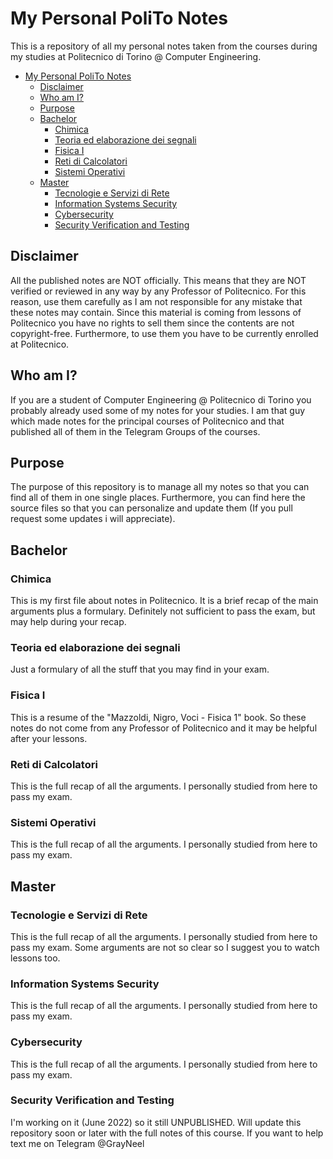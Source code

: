 # My Personal PoliTo Notes
This is a repository of all my personal notes taken from the courses during my studies at Politecnico di Torino @ Computer Engineering.

- [My Personal PoliTo Notes](#my-personal-polito-notes)
  - [Disclaimer](#disclaimer)
  - [Who am I?](#who-am-i)
  - [Purpose](#purpose)
  - [Bachelor](#bachelor)
    - [Chimica](#chimica)
    - [Teoria ed elaborazione dei segnali](#teoria-ed-elaborazione-dei-segnali)
    - [Fisica I](#fisica-i)
    - [Reti di Calcolatori](#reti-di-calcolatori)
    - [Sistemi Operativi](#sistemi-operativi)
  - [Master](#master)
    - [Tecnologie e Servizi di Rete](#tecnologie-e-servizi-di-rete)
    - [Information Systems Security](#information-systems-security)
    - [Cybersecurity](#cybersecurity)
    - [Security Verification and Testing](#security-verification-and-testing)

## Disclaimer
All the published notes are NOT officially. This means that they are NOT verified or reviewed in any way by any Professor of Politecnico. For this reason, use them carefully as I am not responsible for any mistake that these notes may contain. 
Since this material is coming from lessons of Politecnico you have no rights to sell them since the contents are not copyright-free.
Furthermore, to use them you have to be currently enrolled at Politecnico.

## Who am I?
If you are a student of Computer Engineering @ Politecnico di Torino you probably already used some of my notes for your studies. I am that guy which made notes for the principal courses of Politecnico and that published all of them in the Telegram Groups of the courses.

## Purpose
The purpose of this repository is to manage all my notes so that you can find all of them in one single places. Furthermore, you can find here the source files so that you can personalize and update them (If you pull request some updates i will appreciate).

## Bachelor

### Chimica
This is my first file about notes in Politecnico. It is a brief recap of the main arguments plus a formulary. Definitely not sufficient to pass the exam, but may help during your recap.
### Teoria ed elaborazione dei segnali
Just a formulary of all the stuff that you may find in your exam.
### Fisica I
This is a resume of the "Mazzoldi, Nigro, Voci - Fisica 1" book. So these notes do not come from any Professor of Politecnico and it may be helpful after your lessons.
### Reti di Calcolatori
This is the full recap of all the arguments. I personally studied from here to pass my exam.
### Sistemi Operativi
This is the full recap of all the arguments. I personally studied from here to pass my exam.
## Master

### Tecnologie e Servizi di Rete
This is the full recap of all the arguments. I personally studied from here to pass my exam. Some arguments are not so clear so I suggest you to watch lessons too.
### Information Systems Security
This is the full recap of all the arguments. I personally studied from here to pass my exam.
### Cybersecurity
This is the full recap of all the arguments. I personally studied from here to pass my exam.
### Security Verification and Testing
I'm working on it (June 2022) so it still UNPUBLISHED. Will update this repository soon or later with the full notes of this course. If you want to help text me on Telegram @GrayNeel